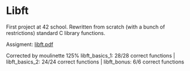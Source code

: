 # Libft
First project at 42 school. Rewritten from scratch (with a bunch of restrictions) standard C library functions.

Assigment:
[libft.pdf](https://github.com/Julsy/Libft/files/552151/libft.pdf)

Corrected by moulinette 125% 
libft_basics_1: 28/28 correct functions | libft_basics_2: 24/24 correct functions | libft_bonus: 6/6 correct functions
